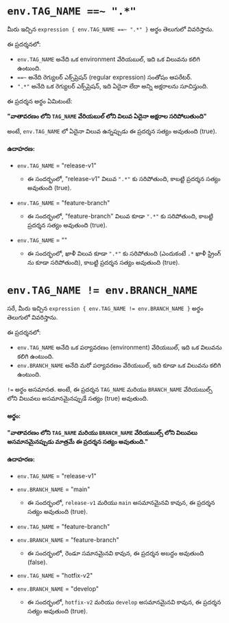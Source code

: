 # `env.TAG_NAME ==~ ".*"`

మీరు ఇచ్చిన `expression { env.TAG_NAME ==~ ".*" }` అర్థం తెలుగులో వివరిస్తాను.

ఈ ప్రదర్శనలో:

- `env.TAG_NAME` అనేది ఒక environment వేరియబుల్, ఇది ఒక విలువను కలిగి ఉంటుంది.
- `==~` అనేది రెగ్యులర్ ఎక్స్‌ప్రెషన్ (regular expression) సంతోషం ఆపరేటర్.
- `".*"` అనేది ఒక రెగ్యులర్ ఎక్స్‌ప్రెషన్, ఇది ఏదైనా లేదా అన్ని అక్షరాలను సూచిస్తుంది.

ఈ ప్రదర్శన అర్థం ఏమిటంటే:

**"వాతావరణం లోని `TAG_NAME` వేరియబుల్ లోని విలువ ఏదైనా అక్షరాల సరిపోలుతుంది"**

అంటే, `env.TAG_NAME` లో ఏదైనా విలువ ఉన్నప్పుడు ఈ ప్రదర్శన సత్యం అవుతుంది (true).

#### ఉదాహరణ:

- `env.TAG_NAME` = "release-v1"
  - ఈ సందర్భంలో, "release-v1" విలువ `".*"` కు సరిపోతుంది, కాబట్టి ప్రదర్శన సత్యం అవుతుంది (true).

- `env.TAG_NAME` = "feature-branch"
  - ఈ సందర్భంలో, "feature-branch" విలువ కూడా `".*"` కు సరిపోతుంది, కాబట్టి ప్రదర్శన సత్యం అవుతుంది (true).

- `env.TAG_NAME` = ""
  - ఈ సందర్భంలో, ఖాళీ విలువ కూడా `".*"` కు సరిపోతుంది (ఎందుకంటే `.*` ఖాళీ స్ట్రింగ్ ను కూడా సరిపోతుంది), కాబట్టి ప్రదర్శన సత్యం అవుతుంది (true).

# `env.TAG_NAME != env.BRANCH_NAME`

సరే, మీరు ఇచ్చిన `expression { env.TAG_NAME != env.BRANCH_NAME }` అర్థం తెలుగులో వివరిస్తాను.

ఈ ప్రదర్శనలో:

- `env.TAG_NAME` అనేది ఒక పర్యావరణం (environment) వేరియబుల్, ఇది ఒక విలువను కలిగి ఉంటుంది.
- `env.BRANCH_NAME` అనేది మరో పర్యావరణం వేరియబుల్, ఇది కూడా ఒక విలువను కలిగి ఉంటుంది.

`!=` అర్థం అసమానత. అంటే, ఈ ప్రదర్శన `TAG_NAME` మరియు `BRANCH_NAME` వేరియబుల్స్ లోని విలువలు అసమానమైనప్పుడే సత్యం (true) అవుతుంది.

#### అర్థం:

**"వాతావరణం లోని `TAG_NAME` మరియు `BRANCH_NAME` వేరియబుల్స్ లోని విలువలు అసమానమైనప్పుడు మాత్రమే ఈ ప్రదర్శన సత్యం అవుతుంది."**

#### ఉదాహరణ:

- `env.TAG_NAME` = "release-v1"
- `env.BRANCH_NAME` = "main"

  - ఈ సందర్భంలో, `release-v1` మరియు `main` అసమానమైనవి కావున, ఈ ప్రదర్శన సత్యం అవుతుంది (true).

- `env.TAG_NAME` = "feature-branch"
- `env.BRANCH_NAME` = "feature-branch"

  - ఈ సందర్భంలో, రెండూ సమానమైనవి కావున, ఈ ప్రదర్శన అబద్ధం అవుతుంది (false).

- `env.TAG_NAME` = "hotfix-v2"
- `env.BRANCH_NAME` = "develop"

  - ఈ సందర్భంలో, `hotfix-v2` మరియు `develop` అసమానమైనవి కావున, ఈ ప్రదర్శన సత్యం అవుతుంది (true).
